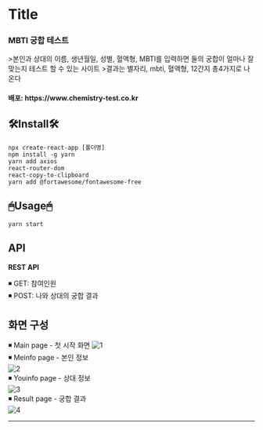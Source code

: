 # Title

<h3>MBTI 궁합 테스트</h3>
    >본인과 상대의 이름, 생년월일, 성별, 혈액형, MBTI를 입력하면 둘의 궁합이 얼마나 잘 맞는지 테스트 할 수 있는 사이트   
    >결과는 별자리, mbti, 혈액형, 12간지 총4가지로 나온다   
<h4>배포: https://www.chemistry-test.co.kr

## 🛠Install🛠

```
npx create-react-app [폴더명]
npm install -g yarn
yarn add axios
react-router-dom
react-copy-to-clipboard
yarn add @fortawesome/fontawesome-free
```

## 🖱Usage🖱

```
yarn start
```

## API

<strong>REST API</strong>

◾ GET: 참여인원  
◾ POST: 나와 상대의 궁합 결과

## 화면 구성

◾ Main page - 첫 시작 화면
![1](https://user-images.githubusercontent.com/76987275/152198419-a8f78096-2ab1-4b80-b9bb-bdbf498cdfa4.PNG)  
◾ Meinfo page - 본인 정보  
![2](https://user-images.githubusercontent.com/76987275/152198434-b1cadc7d-246e-4a62-bf56-303f7a8036c3.PNG)  
◾ Youinfo page - 상대 정보  
![3](https://user-images.githubusercontent.com/76987275/152198430-f33f63bd-aad2-43b9-a679-1e28b1e52b5a.PNG)  
◾ Result page - 궁합 결과  
![4](https://user-images.githubusercontent.com/76987275/152198427-5eacb785-7655-4986-8519-d60c8f083555.PNG)

---
